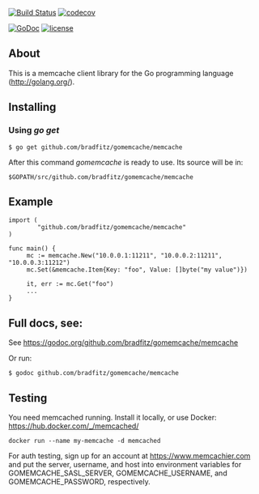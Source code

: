 [![Build Status](https://travis-ci.org/rgalanakis/gomemcache.svg?branch=master)](https://travis-ci.org/rgalanakis/gomemcache)
[![codecov](https://codecov.io/gh/rgalanakis/gomemcache/branch/master/graph/badge.svg)](https://codecov.io/gh/rgalanakis/gomemcache)

[![GoDoc](https://godoc.org/github.com/rgalanakis/gomemcache?status.svg)](http://godoc.org/github.com/rgalanakis/gomemcache)
[![license](http://img.shields.io/badge/license-MIT-orange.svg)](https://raw.githubusercontent.com/rgalanakis/gomemcache/master/LICENSE)

## About

This is a memcache client library for the Go programming language
(http://golang.org/).

## Installing

### Using *go get*

    $ go get github.com/bradfitz/gomemcache/memcache

After this command *gomemcache* is ready to use. Its source will be in:

    $GOPATH/src/github.com/bradfitz/gomemcache/memcache

## Example

    import (
            "github.com/bradfitz/gomemcache/memcache"
    )

    func main() {
         mc := memcache.New("10.0.0.1:11211", "10.0.0.2:11211", "10.0.0.3:11212")
         mc.Set(&memcache.Item{Key: "foo", Value: []byte("my value")})

         it, err := mc.Get("foo")
         ...
    }

## Full docs, see:

See https://godoc.org/github.com/bradfitz/gomemcache/memcache

Or run:

    $ godoc github.com/bradfitz/gomemcache/memcache

## Testing

You need memcached running. Install it locally, or use Docker: https://hub.docker.com/_/memcached/

    docker run --name my-memcache -d memcached

For auth testing, sign up for an account at https://www.memcachier.com and put the server, username, and host
into environment variables for GOMEMCACHE_SASL_SERVER, GOMEMCACHE_USERNAME, and GOMEMCACHE_PASSWORD, respectively.


